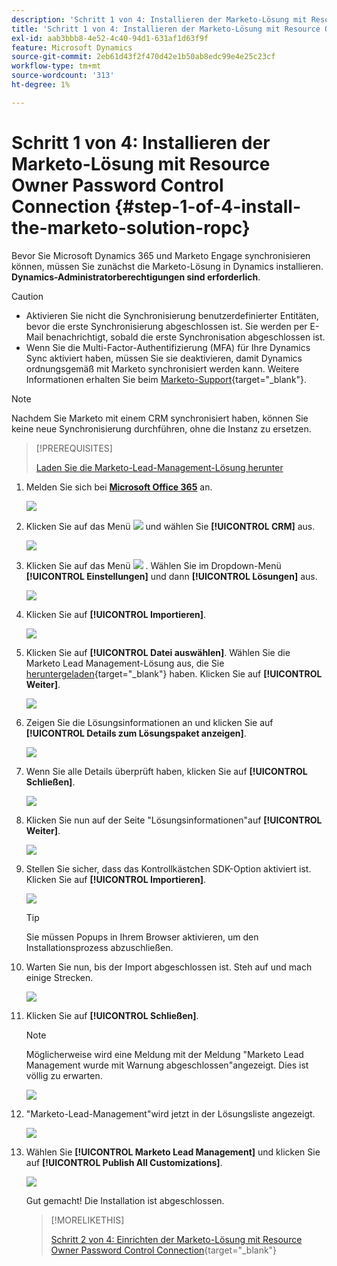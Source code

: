 ```yaml
---
description: 'Schritt 1 von 4: Installieren der Marketo-Lösung mit Resource Owner Password Control Connection - Marketo Docs - Produktdokumentation'
title: 'Schritt 1 von 4: Installieren der Marketo-Lösung mit Resource Owner Password Control Connection'
exl-id: aab3bbb8-4e52-4c40-94d1-631af1d63f9f
feature: Microsoft Dynamics
source-git-commit: 2eb61d43f2f470d42e1b50ab8edc99e4e25c23cf
workflow-type: tm+mt
source-wordcount: '313'
ht-degree: 1%

---
```


# Schritt 1 von 4: Installieren der Marketo-Lösung mit Resource Owner Password Control Connection {#step-1-of-4-install-the-marketo-solution-ropc}

Bevor Sie Microsoft Dynamics 365 und Marketo Engage synchronisieren können, müssen Sie zunächst die Marketo-Lösung in Dynamics installieren. **Dynamics-Administratorberechtigungen sind erforderlich**.

>[!CAUTION]
>
>* Aktivieren Sie nicht die Synchronisierung benutzerdefinierter Entitäten, bevor die erste Synchronisierung abgeschlossen ist. Sie werden per E-Mail benachrichtigt, sobald die erste Synchronisation abgeschlossen ist.
>* Wenn Sie die Multi-Factor-Authentifizierung (MFA) für Ihre Dynamics Sync aktiviert haben, müssen Sie sie deaktivieren, damit Dynamics ordnungsgemäß mit Marketo synchronisiert werden kann. Weitere Informationen erhalten Sie beim [Marketo-Support](https://nation.marketo.com/t5/Support/ct-p/Support){target="_blank"}.

>[!NOTE]
>
>Nachdem Sie Marketo mit einem CRM synchronisiert haben, können Sie keine neue Synchronisierung durchführen, ohne die Instanz zu ersetzen.

>[!PREREQUISITES]
>
>[Laden Sie die Marketo-Lead-Management-Lösung herunter](/help/marketo/product-docs/crm-sync/microsoft-dynamics-sync/sync-setup/download-the-marketo-lead-management-solution.md)

1. Melden Sie sich bei **[Microsoft Office 365](https://login.microsoftonline.com/)** an.

   ![](assets/image2015-3-16-15-3a58-3a55.png)

1. Klicken Sie auf das Menü ![](assets/image2015-3-16-16-3a1-3a13.png) und wählen Sie **[!UICONTROL CRM]** aus.

   ![](assets/image2015-3-16-16-3a0-3a10.png)

1. Klicken Sie auf das Menü ![](assets/image2015-5-13-10-3a5-3a8.png) . Wählen Sie im Dropdown-Menü **[!UICONTROL Einstellungen]** und dann **[!UICONTROL Lösungen]** aus.

   ![](assets/image2015-5-13-10-3a4-3a1.png)

1. Klicken Sie auf **[!UICONTROL Importieren]**.

   ![](assets/image2015-3-19-8-3a34-3a8.png)

1. Klicken Sie auf **[!UICONTROL Datei auswählen]**. Wählen Sie die Marketo Lead Management-Lösung aus, die Sie [heruntergeladen](/help/marketo/product-docs/crm-sync/microsoft-dynamics-sync/sync-setup/download-the-marketo-lead-management-solution.md){target="_blank"} haben. Klicken Sie auf **[!UICONTROL Weiter]**.

   ![](assets/image2015-10-9-14-3a44-3a14.png)

1. Zeigen Sie die Lösungsinformationen an und klicken Sie auf **[!UICONTROL Details zum Lösungspaket anzeigen]**.

   ![](assets/image2015-10-9-15-3a4-3a16.png)

1. Wenn Sie alle Details überprüft haben, klicken Sie auf **[!UICONTROL Schließen]**.

   ![](assets/image2015-10-9-14-3a57-3a3.png)

1. Klicken Sie nun auf der Seite &quot;Lösungsinformationen&quot;auf **[!UICONTROL Weiter]**.

   ![](assets/image2015-10-9-14-3a59-3a24.png)

1. Stellen Sie sicher, dass das Kontrollkästchen SDK-Option aktiviert ist. Klicken Sie auf **[!UICONTROL Importieren]**.

   ![](assets/image2015-10-9-15-3a7-3a12.png)

   >[!TIP]
   >
   >Sie müssen Popups in Ihrem Browser aktivieren, um den Installationsprozess abzuschließen.

1. Warten Sie nun, bis der Import abgeschlossen ist. Steh auf und mach einige Strecken.

   ![](assets/image2015-3-11-11-3a34-3a9.png)

1. Klicken Sie auf **[!UICONTROL Schließen]**.

   >[!NOTE]
   >
   >Möglicherweise wird eine Meldung mit der Meldung &quot;Marketo Lead Management wurde mit Warnung abgeschlossen&quot;angezeigt. Dies ist völlig zu erwarten.

   ![](assets/image2015-3-13-9-3a54-3a39.png)

1. &quot;Marketo-Lead-Management&quot;wird jetzt in der Lösungsliste angezeigt.

   ![](assets/image2015-3-19-8-3a40-3a38.png)

1. Wählen Sie **[!UICONTROL Marketo Lead Management]** und klicken Sie auf **[!UICONTROL Publish All Customizations]**.

   ![](assets/image2015-3-19-8-3a41-3a21.png)

   Gut gemacht! Die Installation ist abgeschlossen.

   >[!MORELIKETHIS]
   >
   >[Schritt 2 von 4: Einrichten der Marketo-Lösung mit Resource Owner Password Control Connection](/help/marketo/product-docs/crm-sync/microsoft-dynamics-sync/sync-setup/microsoft-dynamics-365-with-ropc-connection/step-2-of-4-set-up.md){target="_blank"}
